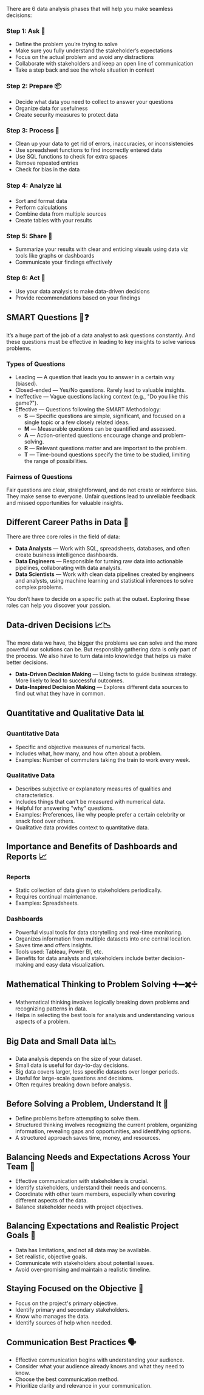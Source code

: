 
There are 6 data analysis phases that will help you make seamless decisions:

### Step 1: Ask 🤔
- Define the problem you’re trying to solve
- Make sure you fully understand the stakeholder’s expectations
- Focus on the actual problem and avoid any distractions
- Collaborate with stakeholders and keep an open line of communication
- Take a step back and see the whole situation in context

### Step 2: Prepare 📦
- Decide what data you need to collect to answer your questions
- Organize data for usefulness
- Create security measures to protect data

### Step 3: Process 🧹
- Clean up your data to get rid of errors, inaccuracies, or inconsistencies
- Use spreadsheet functions to find incorrectly entered data
- Use SQL functions to check for extra spaces
- Remove repeated entries
- Check for bias in the data

### Step 4: Analyze 📊
- Sort and format data
- Perform calculations
- Combine data from multiple sources
- Create tables with your results

### Step 5: Share 📢
- Summarize your results with clear and enticing visuals using data viz tools like graphs or dashboards
- Communicate your findings effectively

### Step 6: Act 🚀
- Use your data analysis to make data-driven decisions
- Provide recommendations based on your findings

## SMART Questions 🤔❓
It’s a huge part of the job of a data analyst to ask questions constantly. And these questions must be effective in leading to key insights to solve various problems.

### Types of Questions
- Leading — A question that leads you to answer in a certain way (biased).
- Closed-ended — Yes/No questions. Rarely lead to valuable insights.
- Ineffective — Vague questions lacking context (e.g., "Do you like this game?").
- Effective — Questions following the SMART Methodology:
  - **S** — Specific questions are simple, significant, and focused on a single topic or a few closely related ideas.
  - **M** — Measurable questions can be quantified and assessed.
  - **A** — Action-oriented questions encourage change and problem-solving.
  - **R** — Relevant questions matter and are important to the problem.
  - **T** — Time-bound questions specify the time to be studied, limiting the range of possibilities.

### Fairness of Questions
Fair questions are clear, straightforward, and do not create or reinforce bias. They make sense to everyone. Unfair questions lead to unreliable feedback and missed opportunities for valuable insights.

## Different Career Paths in Data 💼
There are three core roles in the field of data:

- **Data Analysts** — Work with SQL, spreadsheets, databases, and often create business intelligence dashboards.
- **Data Engineers** — Responsible for turning raw data into actionable pipelines, collaborating with data analysts.
- **Data Scientists** — Work with clean data pipelines created by engineers and analysts, using machine learning and statistical inferences to solve complex problems.

You don’t have to decide on a specific path at the outset. Exploring these roles can help you discover your passion.

## Data-driven Decisions 📈📉
The more data we have, the bigger the problems we can solve and the more powerful our solutions can be. But responsibly gathering data is only part of the process. We also have to turn data into knowledge that helps us make better decisions.

- **Data-Driven Decision Making** — Using facts to guide business strategy. More likely to lead to successful outcomes.
- **Data-Inspired Decision Making** — Explores different data sources to find out what they have in common.

## Quantitative and Qualitative Data 📊
### Quantitative Data
- Specific and objective measures of numerical facts.
- Includes what, how many, and how often about a problem.
- Examples: Number of commuters taking the train to work every week.

### Qualitative Data
- Describes subjective or explanatory measures of qualities and characteristics.
- Includes things that can't be measured with numerical data.
- Helpful for answering "why" questions.
- Examples: Preferences, like why people prefer a certain celebrity or snack food over others.
- Qualitative data provides context to quantitative data.

## Importance and Benefits of Dashboards and Reports 📈
### Reports
- Static collection of data given to stakeholders periodically.
- Requires continual maintenance.
- Examples: Spreadsheets.

### Dashboards
- Powerful visual tools for data storytelling and real-time monitoring.
- Organizes information from multiple datasets into one central location.
- Saves time and offers insights.
- Tools used: Tableau, Power BI, etc.
- Benefits for data analysts and stakeholders include better decision-making and easy data visualization.

## Mathematical Thinking to Problem Solving ➕➖✖️➗
- Mathematical thinking involves logically breaking down problems and recognizing patterns in data.
- Helps in selecting the best tools for analysis and understanding various aspects of a problem.

## Big Data and Small Data 📊📉
- Data analysis depends on the size of your dataset.
- Small data is useful for day-to-day decisions.
- Big data covers larger, less specific datasets over longer periods.
- Useful for large-scale questions and decisions.
- Often requires breaking down before analysis.

## Before Solving a Problem, Understand It 🤔
- Define problems before attempting to solve them.
- Structured thinking involves recognizing the current problem, organizing information, revealing gaps and opportunities, and identifying options.
- A structured approach saves time, money, and resources.

## Balancing Needs and Expectations Across Your Team 🤝
- Effective communication with stakeholders is crucial.
- Identify stakeholders, understand their needs and concerns.
- Coordinate with other team members, especially when covering different aspects of the data.
- Balance stakeholder needs with project objectives.

## Balancing Expectations and Realistic Project Goals 🎯
- Data has limitations, and not all data may be available.
- Set realistic, objective goals.
- Communicate with stakeholders about potential issues.
- Avoid over-promising and maintain a realistic timeline.

## Staying Focused on the Objective 🎯
- Focus on the project's primary objective.
- Identify primary and secondary stakeholders.
- Know who manages the data.
- Identify sources of help when needed.

## Communication Best Practices 🗣️
- Effective communication begins with understanding your audience.
- Consider what your audience already knows and what they need to know.
- Choose the best communication method.
- Prioritize clarity and relevance in your communication.
